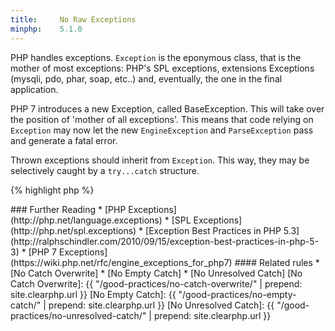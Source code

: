 ```yaml
---
title:     No Raw Exceptions
minphp:    5.1.0
---
```


PHP handles exceptions. `Exception` is the eponymous class, that is the mother of most exceptions: PHP's SPL exceptions, extensions Exceptions (mysqli, pdo, phar, soap, etc..) and, eventually, the one in the final application. 

PHP 7 introduces a new Exception, called BaseException. This will take over the position of 'mother of all exceptions'. This means that code relying on `Exception` may now let the new `EngineException` and `ParseException` pass and generate a fatal error. 

Thrown exceptions should inherit from `Exception`. This way, they may be selectively caught by a `try...catch` structure. 

{% highlight php %}
<?php
try {
	/* Some Code */
	throw new MyException('Message');

} catch (MyException $e) {
	// Catch all
}

{% endhighlight %}


Exceptions may be grouped for catch with an extra level of inheritance: 

{% highlight php %}
<?php
class WeekException extends Exception {}
class MonthException extends Exception {}

class MondayException extends WeekException {}
class TuesdayException extends WeekException {}
/*...*/

class JanuaryException extends MonthException {}
/*...*/

try {
	/* on Monday */
	throw new MondayException('Message');

	/* on Tuesday */
	throw new TuesdayException('Message');

} catch (WeekException $e) {
	// Process weekdays exceptions
	// do not process month exceptions
}

{% endhighlight %}


Exceptions may also be nested: by throwing a new exception that include the previous one, both messages will be carried to the next `try...catch`. 

{% highlight php %}
<?php
try {
	/* on Monday */
	throw new MondayException('Message');
	
} catch (WeekException $e) {
	// Process monday exceptions
	throw new JanuaryException('Week day exception caught in January', null, $e); 
}

{% endhighlight %}


Lastly, there are already 13 exceptions predefined in SPL extension: 

* `BadFunctionCallException`
* `BadMethodCallException`
* `DomainException`
* `InvalidArgumentException`
* `LengthException`
* `LogicException`
* `OutOfBoundsException`
* `OutOfRangeException`
* `OverflowException`
* `RangeException`
* `RuntimeException`
* `UnderflowException`
* `UnexpectedValueException`


They provide some general semantics for Exceptions and may be used to help libraries understand each other's exception. 

Exceptions should be specialized, catching a precise type of exception should be preferred over catching `Exception`: this last one is actually reserved for a catch-all feature. 

It is recommended to extend the generic Exception and to never directly use this class.


### Rule Details

The following code is considered a warning:

{% highlight php %}
<?php
namespace X;

try {
	/* Some Code */
	throw new Exception('Message');

} catch (Exception $e) {
	// Catch all for the namespace if such class exists
} catch (\Exception $e) {
	// Catch all
}

{% endhighlight %}{: .warning }


The following pattern is considered legit:

{% highlight php %}
<?php
try {
	/* Some Code */
	throw new MyException('Message');

} catch (DomainException $e) {
	// Catch SPL-inheriting exception
} catch (MySpecialException $e) {
	// Catch only my special type of exception
}

class MyException extends \DomainException {}

class MySpecialException extends \Exception {}

{% endhighlight %}{: .good }


<!--
### When Not To Use This Rule

Catching `Exception` is accepted when it is used for a catch-all feature. 
-->


### Further Reading

* [PHP Exceptions](http://php.net/language.exceptions)
* [SPL Exceptions](http://php.net/spl.exceptions)
* [Exception Best Practices in PHP 5.3](http://ralphschindler.com/2010/09/15/exception-best-practices-in-php-5-3)
* [PHP 7 Exceptions](https://wiki.php.net/rfc/engine_exceptions_for_php7)

#### Related rules

* [No Catch Overwrite]
* [No Empty Catch]
* [No Unresolved Catch]




[No Catch Overwrite]: {{ "/good-practices/no-catch-overwrite/" | prepend: site.clearphp.url }}
[No Empty Catch]: {{ "/good-practices/no-empty-catch/" | prepend: site.clearphp.url }}
[No Unresolved Catch]: {{ "/good-practices/no-unresolved-catch/" | prepend: site.clearphp.url }}
